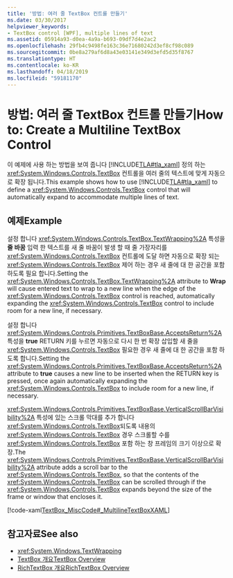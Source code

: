 ```yaml
---
title: '방법: 여러 줄 TextBox 컨트롤 만들기'
ms.date: 03/30/2017
helpviewer_keywords:
- TextBox control [WPF], multiple lines of text
ms.assetid: 05914a93-d0ea-4a9a-b693-09df7d4e2ac2
ms.openlocfilehash: 29fb4c9498fe163c36e71680242d3ef8cf98c089
ms.sourcegitcommit: 0be8a279af6d8a43e03141e349d3efd5d35f8767
ms.translationtype: HT
ms.contentlocale: ko-KR
ms.lasthandoff: 04/18/2019
ms.locfileid: "59181170"
---
```

# <a name="how-to-create-a-multiline-textbox-control"></a><span data-ttu-id="da6a4-102">방법: 여러 줄 TextBox 컨트롤 만들기</span><span class="sxs-lookup"><span data-stu-id="da6a4-102">How to: Create a Multiline TextBox Control</span></span>
<span data-ttu-id="da6a4-103">이 예제에 사용 하는 방법을 보여 줍니다 [!INCLUDE[TLA#tla_xaml](../../../../includes/tlasharptla-xaml-md.md)] 정의 하는 <xref:System.Windows.Controls.TextBox> 컨트롤을 여러 줄의 텍스트에 맞게 자동으로 확장 됩니다.</span><span class="sxs-lookup"><span data-stu-id="da6a4-103">This example shows how to use [!INCLUDE[TLA#tla_xaml](../../../../includes/tlasharptla-xaml-md.md)] to define a <xref:System.Windows.Controls.TextBox> control that will automatically expand to accommodate multiple lines of text.</span></span>  
  
## <a name="example"></a><span data-ttu-id="da6a4-104">예제</span><span class="sxs-lookup"><span data-stu-id="da6a4-104">Example</span></span>  
 <span data-ttu-id="da6a4-105">설정 합니다 <xref:System.Windows.Controls.TextBox.TextWrapping%2A> 특성을 **줄 바꿈** 입력 한 텍스트를 새 줄 바꿈이 발생 할 때 줄 가장자리를 <xref:System.Windows.Controls.TextBox> 컨트롤에 도달 하면 자동으로 확장 되는 <xref:System.Windows.Controls.TextBox> 제어 하는 경우 새 줄에 대 한 공간을 포함 하도록 필요 합니다.</span><span class="sxs-lookup"><span data-stu-id="da6a4-105">Setting the <xref:System.Windows.Controls.TextBox.TextWrapping%2A> attribute to **Wrap** will cause entered text to wrap to a new line when the edge of the <xref:System.Windows.Controls.TextBox> control is reached, automatically expanding the <xref:System.Windows.Controls.TextBox> control to include room for a new line, if necessary.</span></span>  
  
 <span data-ttu-id="da6a4-106">설정 합니다 <xref:System.Windows.Controls.Primitives.TextBoxBase.AcceptsReturn%2A> 특성을 **true** RETURN 키를 누르면 자동으로 다시 한 번 확장 삽입할 새 줄을 <xref:System.Windows.Controls.TextBox> 필요한 경우 새 줄에 대 한 공간을 포함 하도록 합니다.</span><span class="sxs-lookup"><span data-stu-id="da6a4-106">Setting the <xref:System.Windows.Controls.Primitives.TextBoxBase.AcceptsReturn%2A> attribute to **true** causes a new line to be inserted when the RETURN key is pressed, once again automatically expanding the <xref:System.Windows.Controls.TextBox> to include room for a new line, if necessary.</span></span>  
  
 <span data-ttu-id="da6a4-107"><xref:System.Windows.Controls.Primitives.TextBoxBase.VerticalScrollBarVisibility%2A> 특성에 있는 스크롤 막대를 추가 합니다 <xref:System.Windows.Controls.TextBox>되도록 내용의 <xref:System.Windows.Controls.TextBox> 경우 스크롤할 수를 <xref:System.Windows.Controls.TextBox> 포함 하는 창 프레임의 크기 이상으로 확장.</span><span class="sxs-lookup"><span data-stu-id="da6a4-107">The <xref:System.Windows.Controls.Primitives.TextBoxBase.VerticalScrollBarVisibility%2A> attribute adds a scroll bar to the <xref:System.Windows.Controls.TextBox>, so that the contents of the <xref:System.Windows.Controls.TextBox> can be scrolled through if the <xref:System.Windows.Controls.TextBox> expands beyond the size of the frame or window that encloses it.</span></span>  
  
 [!code-xaml[TextBox_MiscCode#_MultilineTextBoxXAML](~/samples/snippets/csharp/VS_Snippets_Wpf/TextBox_MiscCode/CSharp/Window1.xaml#_multilinetextboxxaml)]  
  
## <a name="see-also"></a><span data-ttu-id="da6a4-108">참고자료</span><span class="sxs-lookup"><span data-stu-id="da6a4-108">See also</span></span>

- <xref:System.Windows.TextWrapping>
- [<span data-ttu-id="da6a4-109">TextBox 개요</span><span class="sxs-lookup"><span data-stu-id="da6a4-109">TextBox Overview</span></span>](textbox-overview.md)
- [<span data-ttu-id="da6a4-110">RichTextBox 개요</span><span class="sxs-lookup"><span data-stu-id="da6a4-110">RichTextBox Overview</span></span>](richtextbox-overview.md)
